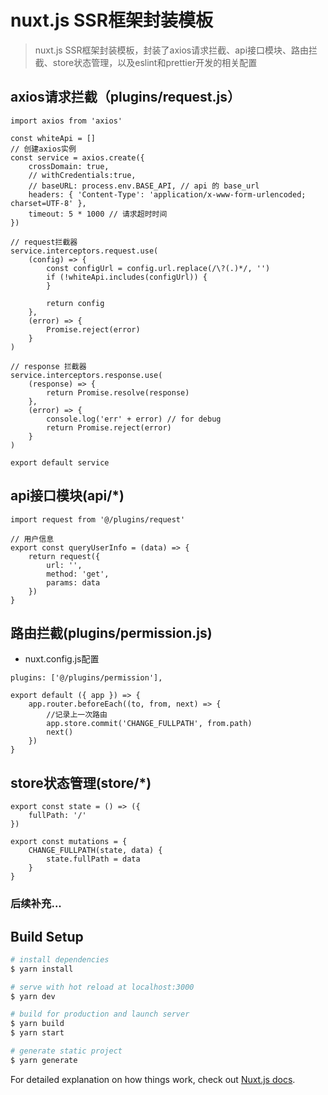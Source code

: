 # nuxt.js SSR框架封装模板

> nuxt.js SSR框架封装模板，封装了axios请求拦截、api接口模块、路由拦截、store状态管理，以及eslint和prettier开发的相关配置

## axios请求拦截（plugins/request.js）
```
import axios from 'axios'

const whiteApi = []
// 创建axios实例
const service = axios.create({
    crossDomain: true,
    // withCredentials:true,
    // baseURL: process.env.BASE_API, // api 的 base_url
    headers: { 'Content-Type': 'application/x-www-form-urlencoded; charset=UTF-8' },
    timeout: 5 * 1000 // 请求超时时间
})

// request拦截器
service.interceptors.request.use(
    (config) => {
        const configUrl = config.url.replace(/\?(.)*/, '')
        if (!whiteApi.includes(configUrl)) {
        }

        return config
    },
    (error) => {
        Promise.reject(error)
    }
)

// response 拦截器
service.interceptors.response.use(
    (response) => {
        return Promise.resolve(response)
    },
    (error) => {
        console.log('err' + error) // for debug
        return Promise.reject(error)
    }
)

export default service

```

## api接口模块(api/*)
```
import request from '@/plugins/request'

// 用户信息
export const queryUserInfo = (data) => {
    return request({
        url: '',
        method: 'get',
        params: data
    })
}

```

## 路由拦截(plugins/permission.js) 
- nuxt.config.js配置
```
plugins: ['@/plugins/permission'],
```

```
export default ({ app }) => {
    app.router.beforeEach((to, from, next) => {
        //记录上一次路由
        app.store.commit('CHANGE_FULLPATH', from.path)
        next()
    })
}

```
## store状态管理(store/*)
```
export const state = () => ({
    fullPath: '/'
})

export const mutations = {
    CHANGE_FULLPATH(state, data) {
        state.fullPath = data
    }
}

```
### 后续补充...

## Build Setup

``` bash
# install dependencies
$ yarn install

# serve with hot reload at localhost:3000
$ yarn dev

# build for production and launch server
$ yarn build
$ yarn start

# generate static project
$ yarn generate
```

For detailed explanation on how things work, check out [Nuxt.js docs](https://nuxtjs.org).
